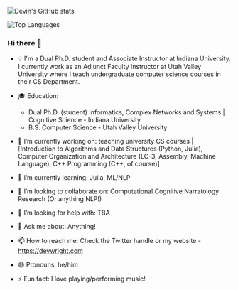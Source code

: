 
![Devin's GitHub stats](https://github-readme-stats-devinw-sudo.vercel.app/api?username=DevinW-sudo&count_private=true&theme=tokyonight)

![Top Languages](https://github-readme-stats-devinw-sudo.vercel.app/api/top-langs/?username=DevinW-sudo&hide=HTML,CSS,Javascript&langs_count=10&layout=compact&theme=tokyonight)

### Hi there 👋

<!--
**DevinW-sudo/DevinW-sudo** is a ✨ _special_ ✨ repository because its `README.md` (this file) appears on your GitHub profile.

Here are some ideas to get you started:

-->

- 💡 I'm a Dual Ph.D. student and Associate Instructor at Indiana University. I currently work as an Adjunct Faculty Instructor at Utah Valley University where I teach undergraduate computer science courses in their CS Department.

- 🎓 Education: 
  - Dual Ph.D. (student) Informatics, Complex Networks and Systems | Cognitive Science - Indiana University
  - B.S. Computer Science - Utah Valley University

- 🔭 I’m currently working on: teaching university CS courses | [Introduction to Algorithms and Data Structures (Python, Julia),
                                                                Computer Organization and Architecture (LC-3, Assembly, Machine Language), 
                                                                C++ Programming (C++, of course)]
- 🌱 I’m currently learning: Julia, ML/NLP
- 👯 I’m looking to collaborate on: Computational Cognitive Narratology Research (Or anything NLP!)
- 🤔 I’m looking for help with: TBA
- 💬 Ask me about: Anything!
- 📫 How to reach me: Check the Twitter handle or my website - https://devwright.com
- 😄 Pronouns: he/him
- ⚡ Fun fact: I love playing/performing music!
